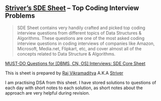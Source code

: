 ## [Striver’s SDE Sheet](https://takeuforward.org/interviews/strivers-sde-sheet-top-coding-interview-problems/) – Top Coding Interview Problems

> SDE Sheet contains very handily crafted and picked top coding interview questions from different topics of Data Structures & Algorithms. These questions are one of the most asked coding interview questions in coding interviews of companies like Amazon, Microsoft, Media.net, Flipkart, etc, and cover almost all of the concepts related to Data Structure & Algorithms.

[MUST-DO Questions for [DBMS, CN, OS] Interviews: SDE Core Sheet](https://takeuforward.org/interviews/must-do-questions-for-dbms-cn-os-interviews-sde-core-sheet/)

This is sheet is prepared by [Raj Vikramaditya](https://www.youtube.com/c/takeUforward) A.K.A [Striver](https://www.youtube.com/channel/UCvEKHATlVq84hm1jduTYm8g)

I am practising DSA from this sheet. I have stored solutions to questions of each day with short notes to each solution, as short notes about the approach are very helpful during revision.